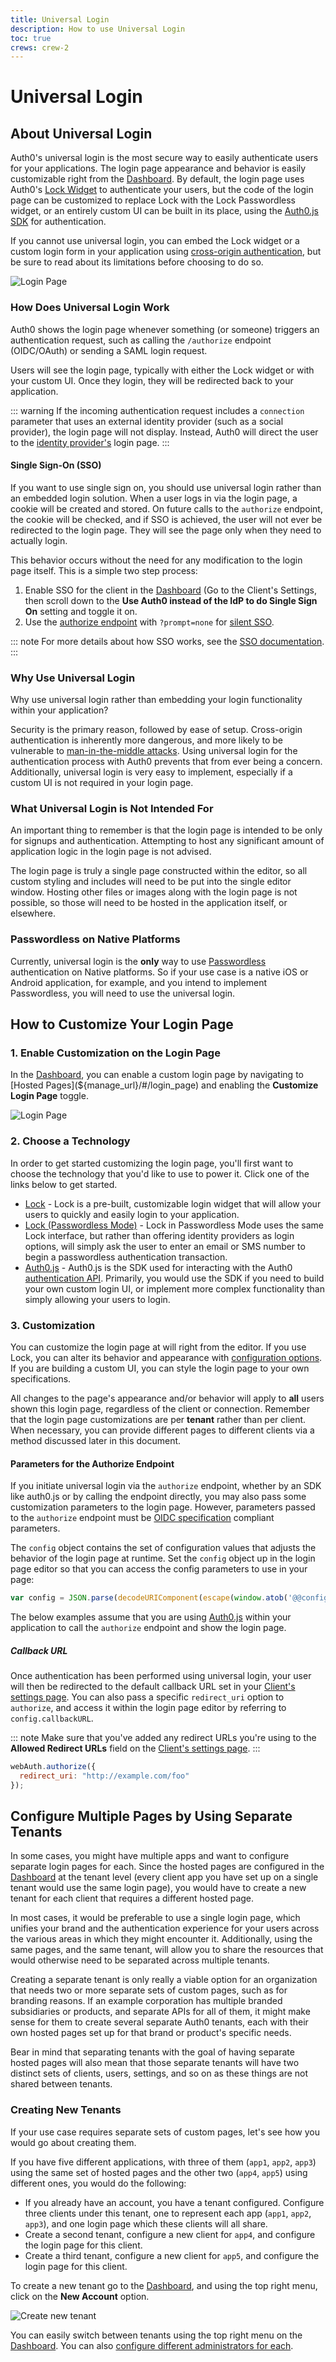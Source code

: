 ```yaml
---
title: Universal Login
description: How to use Universal Login
toc: true
crews: crew-2
---
```

# Universal Login

## About Universal Login

Auth0's universal login is the most secure way to easily authenticate users for your applications. The login page appearance and behavior is easily customizable right from the [Dashboard](${manage_url}). By default, the login page uses Auth0's [Lock Widget](/libraries/lock) to authenticate your users, but the code of the login page can be customized to replace Lock with the Lock Passwordless widget, or an entirely custom UI can be built in its place, using the [Auth0.js SDK](/libraries/auth0js) for authentication.

If you cannot use universal login, you can embed the Lock widget or a custom login form in your application using [cross-origin authentication](/cross-origin-authentication), but be sure to read about its limitations before choosing to do so.

![Login Page](/media/articles/hosted-pages/hlp-lock.png)

### How Does Universal Login Work

Auth0 shows the login page whenever something (or someone) triggers an authentication request, such as calling the `/authorize` endpoint (OIDC/OAuth) or sending a SAML login request.

Users will see the login page, typically with either the Lock widget or with your custom UI. Once they login, they will be redirected back to your application.

::: warning
If the incoming authentication request includes a `connection` parameter that uses an external identity provider (such as a social provider), the login page will not display. Instead, Auth0 will direct the user to the [identity provider's](/identityproviders) login page.
:::

#### Single Sign-On (SSO)

If you want to use single sign on, you should use universal login rather than an embedded login solution. When a user logs in via the login page, a cookie will be created and stored. On future calls to the `authorize` endpoint, the cookie will be checked, and if SSO is achieved, the user will not ever be redirected to the login page. They will see the page only when they need to actually login. 

This behavior occurs without the need for any modification to the login page itself. This is a simple two step process:

1. Enable SSO for the client in the [Dashboard](${manage_url}) (Go to the Client's Settings, then scroll down to the **Use Auth0 instead of the IdP to do Single Sign On** setting and toggle it on.
1. Use the [authorize endpoint](/api/authentication#authorization-code-grant) with `?prompt=none` for [silent SSO](/api-auth/tutorials/silent-authentication).

::: note 
For more details about how SSO works, see the [SSO documentation](/sso).
:::

### Why Use Universal Login

Why use universal login rather than embedding your login functionality within your application?

Security is the primary reason, followed by ease of setup. Cross-origin authentication is inherently more dangerous, and more likely to be vulnerable to [man-in-the-middle attacks](/security/common-threats#man-in-the-middle-mitm-attacks). Using universal login for the authentication process with Auth0 prevents that from ever being a concern. Additionally, universal login is very easy to implement, especially if a custom UI is not required in your login page.

### What Universal Login is Not Intended For

An important thing to remember is that the login page is intended to be only for signups and authentication. Attempting to host any significant amount of application logic in the login page is not advised.

The login page is truly a single page constructed within the editor, so all custom styling and includes will need to be put into the single editor window. Hosting other files or images along with the login page is not possible, so those will need to be hosted in the application itself, or elsewhere.

### Passwordless on Native Platforms

Currently, universal login is the **only** way to use [Passwordless](/connections/passwordless) authentication on Native platforms. So if your use case is a native iOS or Android application, for example, and you intend to implement Passwordless, you will need to use the universal login.

## How to Customize Your Login Page

### 1. Enable Customization on the Login Page

In the [Dashboard](${manage_url}), you can enable a custom login page by navigating to [Hosted Pages](${manage_url}/#/login_page) and enabling the **Customize Login Page** toggle.

![Login Page](/media/articles/hosted-pages/login.png)

### 2. Choose a Technology

In order to get started customizing the login page, you'll first want to choose the technology that you'd like to use to power it. Click one of the links below to get started.

- [Lock](/hosted-pages/login/lock) - Lock is a pre-built, customizable login widget that will allow your users to quickly and easily login to your application.
- [Lock (Passwordless Mode)](/hosted-pages/login/lock-passwordless) - Lock in Passwordless Mode uses the same Lock interface, but rather than offering identity providers as login options, will simply ask the user to enter an email or SMS number to begin a passwordless authentication transaction.
- [Auth0.js](/hosted-pages/login/auth0js) - Auth0.js is the SDK used for interacting with the Auth0 [authentication API](/api/authentication). Primarily, you would use the SDK if you need to build your own custom login UI, or implement more complex functionality than simply allowing your users to login. 

### 3. Customization

You can customize the login page at will right from the editor. If you use Lock, you can alter its behavior and appearance with [configuration options](/libraries/lock/configuration). If you are building a custom UI, you can style the login page to your own specifications.

All changes to the page's appearance and/or behavior will apply to **all** users shown this login page, regardless of the client or connection. Remember that the login page customizations are per **tenant** rather than per client. When necessary, you can provide different pages to different clients via a method discussed later in this document.

#### Parameters for the Authorize Endpoint

If you initiate universal login via the `authorize` endpoint, whether by an SDK like auth0.js or by calling the endpoint directly, you may also pass some customization parameters to the login page. However, parameters passed to the `authorize` endpoint must be [OIDC specification](http://openid.net/specs/openid-connect-core-1_0.html#AuthRequest) compliant parameters.

The `config` object contains the set of configuration values that adjusts the behavior of the login page at runtime. Set the `config` object up in the login page editor so that you can access the config parameters to use in your page:

```js
var config = JSON.parse(decodeURIComponent(escape(window.atob('@@config@@'))));
```

The below examples assume that you are using [Auth0.js](/libraries/auth0js) within your application to call the `authorize` endpoint and show the login page. 

##### Callback URL

Once authentication has been performed using universal login, your user will then be redirected to the default callback URL set in your [Client's settings page](${manage_url}/#/clients/${account.clientId}/settings). You can also pass a specific `redirect_uri` option to `authorize`, and access it within the login page editor by referring to `config.callbackURL`.

::: note
Make sure that you've added any redirect URLs you're using to the **Allowed Redirect URLs** field on the [Client's settings page](${manage_url}/#/clients/${account.clientId}/settings).
:::

```js
webAuth.authorize({
  redirect_uri: "http://example.com/foo"
});
```

## Configure Multiple Pages by Using Separate Tenants

In some cases, you might have multiple apps and want to configure separate login pages for each. Since the hosted pages are configured in the [Dashboard](${manage_url}) at the tenant level (every client app you have set up on a single tenant would use the same login page), you would have to create a new tenant for each client that requires a different hosted page. 

In most cases, it would be preferable to use a single login page, which unifies your brand and the authentication experience for your users across the various areas in which they might encounter it. Additionally, using the same pages, and the same tenant, will allow you to share the resources that would otherwise need to be separated across multiple tenants.

Creating a separate tenant is only really a viable option for an organization that needs two or more separate sets of custom pages, such as for branding reasons. If an example corporation has multiple branded subsidiaries or products, and separate APIs for all of them, it might make sense for them to create several separate Auth0 tenants, each with their own hosted pages set up for that brand or product's specific needs. 

Bear in mind that separating tenants with the goal of having separate hosted pages will also mean that those separate tenants will have two distinct sets of clients, users, settings, and so on as these things are not shared between tenants.

### Creating New Tenants

If your use case requires separate sets of custom pages, let's see how you would go about creating them.

If you have five different applications, with three of them (`app1`, `app2`, `app3`) using the same set of hosted pages and the other two (`app4`, `app5`) using different ones, you would do the following:

- If you already have an account, you have a tenant configured. Configure three clients under this tenant, one to represent each app (`app1`, `app2`, `app3`), and one login page  which these clients will all share.
- Create a second tenant, configure a new client for `app4`, and configure the login page for this client.
- Create a third tenant, configure a new client for `app5`, and configure the login page for this client.

To create a new tenant go to the [Dashboard](${manage_url}), and using the top right menu, click on the __New Account__ option.

![Create new tenant](/media/articles/hosted-pages/create-new-tenant.png)

You can easily switch between tenants using the top right menu on the [Dashboard](${manage_url}). You can also [configure different administrators for each](/tutorials/manage-dashboard-admins).

